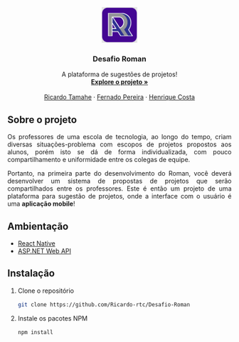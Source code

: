<!-- LOGO DO PROJETO -->
<br />
<div align="center">
  <a href="https://github.com/Ricardo-rtc/Desafio-Roman">
    <img src="Layout/Logo.png" alt="Logo" width="80" height="80">
  </a>

  <h3 align="center">Desafio Roman</h3>

  <p align="center">
    A plataforma de sugestões de projetos!
    <br />
    <a href="https://github.com/othneildrew/Best-README-Template"><strong>Explore o projeto »</strong></a>
    <br />
    <br />
    <a href="https://github.com/Ricardo-rtc">Ricardo Tamahe</a>
    ·
    <a href="https://github.com/fernandopereira25608">Fernado Pereira</a>
    ·
    <a href="https://github.com/hinriqui">Henrique Costa</a>
  </p>
</div>


<!-- SOBRE O PROJETO -->
## Sobre o projeto
<p align="justify">Os professores de uma escola de tecnologia, ao longo do tempo, criam diversas situações-problema com escopos de projetos propostos aos alunos, porém isto se dá de forma individualizada, com pouco compartilhamento e uniformidade entre os colegas de equipe.</p>
<p align="justify">Portanto, na primeira parte do desenvolvimento do Roman, você deverá desenvolver um sistema de propostas de projetos que serão compartilhados entre os professores. Este é então um projeto de uma plataforma para sugestão de projetos, onde a interface com o usuário é uma <strong>aplicação mobile</strong>!</p>

## Ambientação

* [React Native](https://reactjs.org/)
* [ASP.NET Web API](https://dotnet.microsoft.com/apps/aspnet/apis)

## Instalação

1. Clone o repositório
   ```sh
   git clone https://github.com/Ricardo-rtc/Desafio-Roman
   ```
2. Instale os pacotes NPM
   ```sh
   npm install
   ```
<!-- 3. Ajuste o endereço da página `???`
   ```js
   const ip = 'SEU IP';
   ``` -->
    
    
